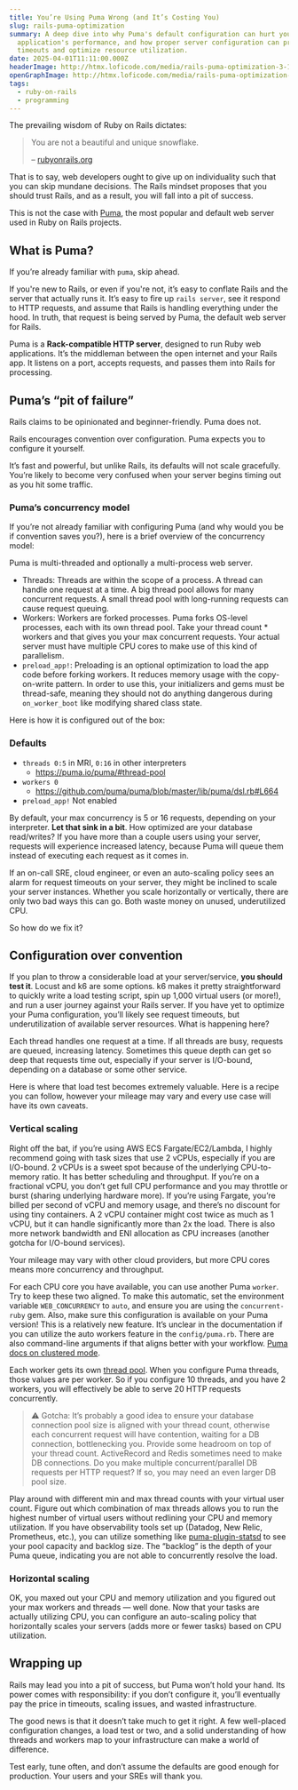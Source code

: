 ```yaml
---
title: You’re Using Puma Wrong (and It’s Costing You)
slug: rails-puma-optimization
summary: A deep dive into why Puma's default configuration can hurt your Rails
  application's performance, and how proper server configuration can prevent
  timeouts and optimize resource utilization.
date: 2025-04-01T11:11:00.000Z
headerImage: http://htmx.loficode.com/media/rails-puma-optimization-3-1.png
openGraphImage: http://htmx.loficode.com/media/rails-puma-optimization-16-9.png
tags:
  - ruby-on-rails
  - programming
---
```

The prevailing wisdom of Ruby on Rails dictates:

> You are not a beautiful and unique snowflake.
>
> – [rubyonrails.org](http://rubyonrails.org)

That is to say, web developers ought to give up on individuality such that you can skip mundane decisions. The Rails mindset proposes that you should trust Rails, and as a result, you will fall into a pit of success.

This is not the case with [Puma](https://puma.io/), the most popular and default web server used in Ruby on Rails projects.

## What is Puma?

If you’re already familiar with `puma`, skip ahead.

If you're new to Rails, or even if you're not, it’s easy to conflate Rails and the server that actually runs it. It’s easy to fire up `rails server`, see it respond to HTTP requests, and assume that Rails is handling everything under the hood. In truth, that request is being served by Puma, the default web server for Rails.

Puma is a **Rack-compatible HTTP server**, designed to run Ruby web applications. It’s the middleman between the open internet and your Rails app. It listens on a port, accepts requests, and passes them into Rails for processing.

## Puma’s “pit of failure”

Rails claims to be opinionated and beginner-friendly. Puma does not.

Rails encourages convention over configuration. Puma expects you to configure it yourself.

It’s fast and powerful, but unlike Rails, its defaults will not scale gracefully. You’re likely to become very confused when your server begins timing out as you hit some traffic.

### Puma’s concurrency model

If you’re not already familiar with configuring Puma (and why would you be if convention saves you?), here is a brief overview of the concurrency model:

Puma is multi-threaded and optionally a multi-process web server.

- Threads: Threads are within the scope of a process. A thread can handle one request at a time. A big thread pool allows for many concurrent requests. A small thread pool with long-running requests can cause request queuing.
- Workers: Workers are forked processes. Puma forks OS-level processes, each with its own thread pool. Take your thread count * workers and that gives you your max concurrent requests. Your actual server must have multiple CPU cores to make use of this kind of parallelism.
- `preload_app!`: Preloading is an optional optimization to load the app code before forking workers. It reduces memory usage with the copy-on-write pattern. In order to use this, your initializers and gems must be thread-safe, meaning they should not do anything dangerous during `on_worker_boot` like modifying shared class state.

Here is how it is configured out of the box:

### Defaults

- `threads 0:5` in MRI, `0:16` in other interpreters
  - <https://puma.io/puma/#thread-pool>
- `workers 0`
  - <https://github.com/puma/puma/blob/master/lib/puma/dsl.rb#L664>
- `preload_app!` Not enabled

By default, your max concurrency is 5 or 16 requests, depending on your interpreter. **Let that sink in a bit**. How optimized are your database read/writes? If you have more than a couple users using your server, requests will experience increased latency, because Puma will queue them instead of executing each request as it comes in.

If an on-call SRE, cloud engineer, or even an auto-scaling policy sees an alarm for request timeouts on your server, they might be inclined to scale your server instances. Whether you scale horizontally or vertically, there are only two bad ways this can go. Both waste money on unused, underutilized CPU.

So how do we fix it?

## Configuration over convention

If you plan to throw a considerable load at your server/service, **you should test it**. Locust and k6 are some options. k6 makes it pretty straightforward to quickly write a load testing script, spin up 1,000 virtual users (or more!), and run a user journey against your Rails server. If you have yet to optimize your Puma configuration, you’ll likely see request timeouts, but underutilization of available server resources. What is happening here?

Each thread handles one request at a time. If all threads are busy, requests are queued, increasing latency. Sometimes this queue depth can get so deep that requests time out, especially if your server is I/O-bound, depending on a database or some other service.

Here is where that load test becomes extremely valuable. Here is a recipe you can follow, however your mileage may vary and every use case will have its own caveats.

### Vertical scaling

Right off the bat, if you’re using AWS ECS Fargate/EC2/Lambda, I highly recommend going with task sizes that use 2 vCPUs, especially if you are I/O-bound. 2 vCPUs is a sweet spot because of the underlying CPU-to-memory ratio. It has better scheduling and throughput. If you’re on a fractional vCPU, you don’t get full CPU performance and you may throttle or burst (sharing underlying hardware more). If you’re using Fargate, you’re billed per second of vCPU and memory usage, and there’s no discount for using tiny containers. A 2 vCPU container might cost twice as much as 1 vCPU, but it can handle significantly more than 2x the load. There is also more network bandwidth and ENI allocation as CPU increases (another gotcha for I/O-bound services).

Your mileage may vary with other cloud providers, but more CPU cores means more concurrency and throughput.

For each CPU core you have available, you can use another Puma `worker`. Try to keep these two aligned. To make this automatic, set the environment variable `WEB_CONCURRENCY` to `auto`, and ensure you are using the `concurrent-ruby` gem. Also, make sure this configuration is available on your Puma version! This is a relatively new feature. It’s unclear in the documentation if you can utilize the auto workers feature in the `config/puma.rb`. There are also command-line arguments if that aligns better with your workflow. [Puma docs on clustered mode](https://puma.io/puma/#clustered-mode).

Each worker gets its own [thread pool](https://puma.io/puma/#thread-pool). When you configure Puma threads, those values are per worker. So if you configure 10 threads, and you have 2 workers, you will effectively be able to serve 20 HTTP requests concurrently.

> ⚠️ Gotcha: It’s probably a good idea to ensure your database connection pool size is aligned with your thread count, otherwise each concurrent request will have contention, waiting for a DB connection, bottlenecking you. Provide some headroom on top of your thread count. ActiveRecord and Redis sometimes need to make DB connections. Do you make multiple concurrent/parallel DB requests per HTTP request? If so, you may need an even larger DB pool size.

Play around with different min and max thread counts with your virtual user count. Figure out which combination of max threads allows you to run the highest number of virtual users without redlining your CPU and memory utilization. If you have observability tools set up (Datadog, New Relic, Prometheus, etc.), you can utilize something like [puma-plugin-statsd](https://github.com/yob/puma-plugin-statsd) to see your pool capacity and backlog size. The “backlog” is the depth of your Puma queue, indicating you are not able to concurrently resolve the load.

### Horizontal scaling

OK, you maxed out your CPU and memory utilization and you figured out your max workers and threads — well done. Now that your tasks are actually utilizing CPU, you can configure an auto-scaling policy that horizontally scales your servers (adds more or fewer tasks) based on CPU utilization.

## Wrapping up

Rails may lead you into a pit of success, but Puma won’t hold your hand. Its power comes with responsibility: if you don’t configure it, you’ll eventually pay the price in timeouts, scaling issues, and wasted infrastructure.

The good news is that it doesn’t take much to get it right. A few well-placed configuration changes, a load test or two, and a solid understanding of how threads and workers map to your infrastructure can make a world of difference.

Test early, tune often, and don’t assume the defaults are good enough for production. Your users and your SREs will thank you.
